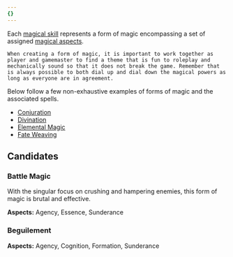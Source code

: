 ```yaml
---
{}
---
```

   
Each [magical skill](../Skills/Aspects%20of%20Magic.md) represents a form of magic encompassing a set of assigned [magical aspects](../Skills/Aspects%20of%20Magic.md).   
   
```
When creating a form of magic, it is important to work together as player and gamemaster to find a theme that is fun to roleplay and mechanically sound so that it does not break the game. Remember that is always possible to both dial up and dial down the magical powers as long as everyone are in agreement.
```
   
   
Below follow a few non-exhaustive examples of forms of magic and the associated spells.   
   
* [Conjuration](../Magic/Forms%20of%20Magic/Conjuration.md)   
* [Divination](../Magic/Forms%20of%20Magic/Divination.md)   
* [Elemental Magic](../Magic/Forms%20of%20Magic/Elemental%20Magic.md)   
* [Fate Weaving](../Magic/Forms%20of%20Magic/Fate%20Weaving.md)   
   
## Candidates   
   
### Battle Magic   
With the singular focus on crushing and hampering enemies, this form of magic is brutal and effective.   
   
**Aspects:** Agency, Essence, Sunderance    
   
### Beguilement   
   
**Aspects:** Agency, Cognition, Formation, Sunderance
